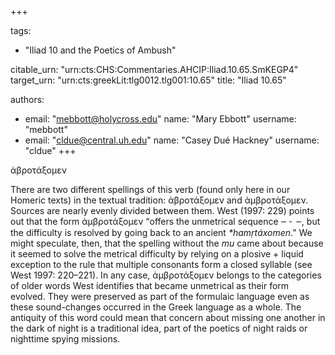 +++

tags:
- "Iliad 10 and the Poetics of Ambush"

citable_urn: "urn:cts:CHS:Commentaries.AHCIP:Iliad.10.65.SmKEGP4"
target_urn: "urn:cts:greekLit:tlg0012.tlg001:10.65"
title: "Iliad 10.65"

authors:
- email: "mebbott@holycross.edu"
  name: "Mary Ebbott"
  username: "mebbott"
- email: "cldue@central.uh.edu"
  name: "Casey Dué Hackney"
  username: "cldue"
+++

<p>ἀβροτάξομεν</p><p>There are two different spellings of this verb (found only here in our Homeric texts) in the textual tradition: ἀβροτάξομεν and ἀμβροτάξομεν. Sources are nearly evenly divided between them. West (1997: 229) points out that the form ἀμβροτάξομεν “offers the unmetrical sequence ‒ ⏑  ‒, but the difficulty is resolved by going back to an ancient <em>*hamṛtáxomen</em>.” We might speculate, then, that the spelling without the <em>mu</em> came about because it seemed to solve the metrical difficulty by relying on a plosive + liquid exception to the rule that multiple consonants form a closed syllable (see West 1997: 220–221). In any case, ἀμβροτάξομεν belongs to the categories of older words West identifies that became unmetrical as their form evolved. They were preserved as part of the formulaic language even as these sound-changes occurred in the Greek language as a whole. The antiquity of this word could mean that concern about missing one another in the dark of night is a traditional idea, part of the poetics of night raids or nighttime spying missions.  </p>